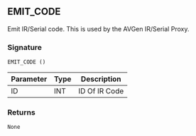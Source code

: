 ## EMIT\_CODE

Emit IR/Serial code. This is used by the AVGen IR/Serial Proxy.


### Signature

`EMIT_CODE ()`


| Parameter | Type | Description   |
| --------- | ---- | ------------- |
| ID        | INT  | ID Of IR Code |


### Returns

`None`